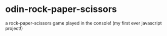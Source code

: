 # odin-rock-paper-scissors
a rock-paper-scissors game played in the console! (my first ever javascript project!)
